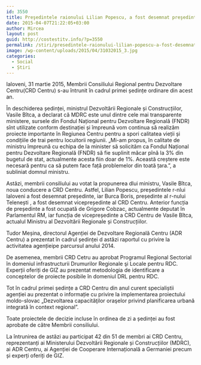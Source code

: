 ```yaml
---
id: 3550
title: Preşedintele raionului Lilian Popescu, a fost desemnat preşedinte al Consiliului Regional de Dezvoltare Centru
date: 2015-04-07T21:22:05+03:00
author: Mircea
layout: post
guid: http://costestitv.info/?p=3550
permalink: /stiri/presedintele-raionului-lilian-popescu-a-fost-desemnat-presedinte-al-consiliului-regional-de-dezvoltare-centru/
image: /wp-content/uploads/2015/04/31032015_3.jpg
categories:
  - Social
  - Știri
---
```

Ialoveni, 31 martie 2015, Membrii Consiliului Regional pentru Dezvoltare Centru(CRD Centru) s-au întrunit în cadrul primei ședințe ordinare din acest an.<!--more-->

În deschiderea ședinței, ministrul Dezvoltării Regionale și Construcțiilor, Vasile Bîtca, a declarat că MDRC este unul dintre cele mai transparente ministere, sursele din Fondul Național pentru Dezvoltare Regională (FNDR) sînt utilizate conform destinației și împreună vom continua să realizăm proiecte importante în Regiunea Centru pentru a spori calitatea vieții și condițiile de trai pentru locuitorii regiunii. &#8222;Mi-am propus, în calitate de ministru împreună cu echipa de la minister să solicităm ca Fondul Național pentru Dezvoltare Regională (FNDR) să fie suplinit măcar pînă la 3% din bugetul de stat, actualmente acesta fiin doar de 1%. Această creștere este necesară pentru ca să putem face față problemelor din toată țara.&#8221;, a subliniat domnul ministru.

Astăzi, membrii consiliului au votat la propunerea dlui ministru, Vasile Bîtca, noua conducere a CRD Centru. Astfel, Lilian Popescu, președintele r-nlui Ialoveni a fost desemnat președinte, iar Burca Boris, președinte al r-nului Telenești , a fost desemnat vicepreședinte al CRD Centru. Anterior funcția de președinte a fost ocupată de Grigore Cobzac, actualmente deputat în Parlamentul RM, iar funcția de vicepreședinte a CRD Centru de Vasile Bîtca, actualul Ministru al Dezvoltării Regionale și Construcțiilor.

Tudor Meșina, directorul Agenției de Dezvoltare Regională Centru (ADR Centru) a prezentat în cadrul ședinței d astăzi raportul cu privire la activitatea agențieipe parcursul anului 2014.

De asemenea, membrii CRD Cetru au aprobat Programul Regional Sectorial în domeniul infrastructurii Drumurilor Regionale şi Locale pentru RDC. Experții oferiți de GIZ au prezentat metodologia de identificare a conceptelor de proiecte posibile în domeniul DRL pentru RDC.

Tot în cadrul primei ședințe a CRD Centru din anul curent specialiștii agenției au prezentat o informație cu privire la implementarea proiectului moldo-slovac „Dezvoltarea capacităţilor oraşelor privind planificarea urbană integrată în context regional&#8221;.

Toate proiectele de decizie incluse în ordinea de zi a ședinței au fost aprobate de către Membrii consiliului.

La întrunirea de astăzi au participat 42 din 51 de membri ai CRD Centru, reprezentanți ai Ministerului Dezvoltării Regionale și Construcțiilor (MDRC), ai ADR Centru, ai Agenției de Cooperare Internațională a Germaniei precum și experți oferiți de GIZ.